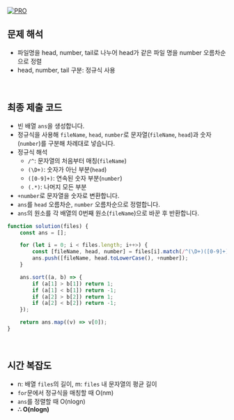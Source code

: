 [![PRO]][Link]

## 문제 해석

-   파일명을 head, number, tail로 나누어 head가 같은 파일 명을 number 오름차순으로 정렬
-   head, number, tail 구분: 정규식 사용

<br/>

## 최종 제출 코드

-   빈 배열 `ans`을 생성합니다.
-   정규식을 사용해 `fileName`, `head`, `number`로 문자열(`fileName`, `head`)과 숫자(`number`)를 구분해 차례대로 넣습니다.
-   정규식 해석
    -   `/^`: 문자열의 처음부터 매칭(`fileName`)
    -   `(\D+)`: 숫자가 아닌 부분(`head`)
    -   `([0-9]+)`: 연속된 숫자 부분(`number`)
    -   `(.*)`: 나머지 모든 부분
-   `+number`로 문자열을 숫자로 변환합니다.
-   `ans`를 `head` 오름차순, `number` 오름차순으로 정렬합니다.
-   `ans`의 원소를 각 배열의 0번째 원소(`fileName`)으로 바꾼 후 반환합니다.

```js
function solution(files) {
    const ans = [];

    for (let i = 0; i < files.length; i++>) {
        const [fileName, head, number] = files[i].match(/^(\D+)([0-9]+)(.*)$/);
        ans.push([fileName, head.toLowerCase(), +number]);
    }

    ans.sort((a, b) => {
        if (a[1] > b[1]) return 1;
        if (a[1] < b[1]) return -1;
        if (a[2] > b[2]) return 1;
        if (a[2] < b[2]) return -1;
    });

    return ans.map((v) => v[0]);
}
```

<br/>

## 시간 복잡도

-   n: 배열 `files`의 길이, m: `files` 내 문자열의 평균 길이
-   `for`문에서 정규식을 매칭할 때 O(nm)
-   `ans`를 정렬할 때 O(nlogn)
-   **∴ O(nlogn)**

<!---------------------------------------------------------------------------->

[PRO]: https://github.com/GoSSaChin/algorithm-js/assets/107768516/67c43b52-bc3f-4571-a249-5519021afbb0
[Link]: https://school.programmers.co.kr/learn/courses/30/lessons/17686
